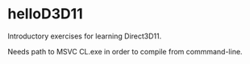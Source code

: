 # helloD3D11
Introductory exercises for learning Direct3D11.

Needs path to MSVC CL.exe in order to compile from commmand-line.
